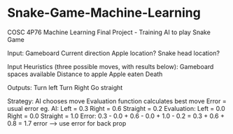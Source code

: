 # Snake-Game-Machine-Learning
COSC 4P76 Machine Learning Final Project - Training AI to play Snake Game

Input:
Gameboard
Current direction
Apple location?
Snake head location?

Input Heuristics (three possible moves, with results below):
Gameboard spaces available
Distance to apple
Apple eaten
Death

Outputs:
Turn left
Turn Right
Go straight

Strategy:
AI chooses move
Evaluation function calculates best move
Error = usual error
eg.
AI:
Left = 0.3
Right = 0.6
Straight = 0.2
Evaluation:
Left = 0.0
Right = 0.0
Straight = 1.0
Error:
0.3 - 0.0 + 0.6 - 0.0 + 1.0 - 0.2 = 0.3 + 0.6 + 0.8 = 1.7 error
--> use error for back prop